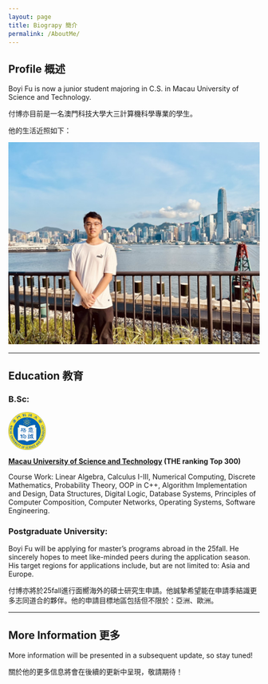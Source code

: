 ```yaml
---
layout: page
title: Biograpy 簡介
permalink: /AboutMe/
---
```


## <span class="title-underline">Profile  概述</span>

Boyi Fu is now a junior student majoring in C.S. in Macau University of Science and Technology.

付博亦目前是一名澳門科技大學大三計算機科學專業的學生。

他的生活近照如下：

![Boyi Fu](/images/BoyiFu-lifes.jpg#pic_center)

---

## <span class="title-underline">Education 教育</span>
### B.Sc: 
<img style="vertical-align: middle; width: 75px; height: auto;" src="images/FunBlog/MUST.png" alt="MUST">

**<a href="https://www.must.edu.mo/index.html?locale=en_US">Macau University of Science and Technology</a> (THE ranking Top 300)**

Course Work: Linear Algebra, Calculus I-III, Numerical Computing, Discrete Mathematics, Probability Theory, OOP in C++, Algorithm Implementation and Design, Data Structures, Digital Logic, Database Systems, Principles of Computer Composition, Computer Networks, Operating Systems, Software Engineering.

### Postgraduate University:
Boyi Fu will be applying for master’s programs abroad in the 25fall. He sincerely hopes to meet like-minded peers during the application season. His target regions for applications include, but are not limited to: Asia and Europe.

付博亦將於25fall進行面嚮海外的碩士研究生申請。他誠摯希望能在申請季結識更多志同道合的夥伴。他的申請目標地區包括但不限於：亞洲、歐洲。

---

## <span class="title-underline">More Information 更多</span>

More information will be presented in a subsequent update, so stay tuned!

關於他的更多信息將會在後續的更新中呈現，敬請期待！
